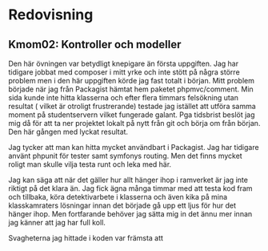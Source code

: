 Redovisning
====================================

Kmom02: Kontroller och modeller
-------------------------------

Den här övningen var betydligt knepigare än första uppgiften. Jag har tidigare jobbat med composer i mitt yrke och inte stött på några större problem men i den här uppgiften körde jag fast totalt i början.
Mitt problem började när jag från Packagist hämtat hem paketet phpmvc/comment. Min sida kunde inte hitta klasserna och efter flera timmars felsökning utan resultat ( vilket är otroligt frustrerande) testade jag istället att utföra samma moment på studentservern vilket fungerade galant. Pga tidsbrist beslöt jag mig då för att ta ner projektet lokalt på nytt från git och börja om från början. Den här gången med lyckat resultat.

Jag tycker att man kan hitta mycket användbart i Packagist. Jag har tidigare använt phpunit för tester samt symfonys routing. Men det finns mycket roligt man skulle vilja testa runt och leka med här.

Jag kan säga att när det gäller hur allt hänger ihop i ramverket är jag inte riktigt på det klara än. Jag fick ägna många timmar med att testa kod fram och tillbaka, köra detektivarbete i klasserna och även kika på mina klasskamraters lösningar innan det började gå upp ett ljus för hur det hänger ihop. Men fortfarande behöver jag sätta mig in det ännu mer innan jag känner att jag har full koll.

Svagheterna jag hittade i koden var främsta att




